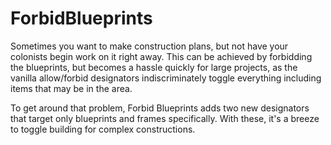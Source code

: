 # ForbidBlueprints

Sometimes you want to make construction plans, but not have your colonists begin work on it right away. This can be achieved by forbidding the blueprints, but becomes a hassle quickly for large projects, as the vanilla allow/forbid designators indiscriminately toggle everything including items that may be in the area.

To get around that problem, Forbid Blueprints adds two new designators that target only blueprints and frames specifically. With these, it's a breeze to toggle building for complex constructions.
